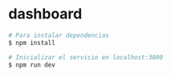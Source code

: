 # dashboard

```bash
# Para instalar dependencias
$ npm install

# Inicializar el servicio en localhost:3000
$ npm run dev
